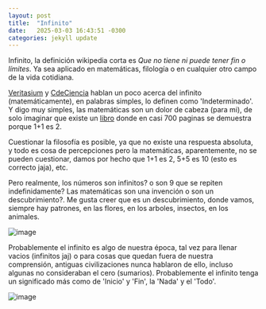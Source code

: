 ```yaml
---
layout: post
title:  "Infinito"
date:   2025-03-03 16:43:51 -0300
categories: jekyll update
---
```

Infinito, la definición wikipedia corta es  *Que no tiene ni puede tener fin o límites*. Ya sea aplicado en matemáticas, filología o en cualquier otro campo de la vida cotidiana.


[Veritasium][veritasium] y [CdeCiencia][cdeciencia] hablan un poco acerca del infinito (matemáticamente), en palabras simples, lo definen como 'Indeterminado'. Y digo muy simples, las matemáticas son un dolor de cabeza (para mi), de solo imaginar que existe un [libro][principiamath] donde en casi 700 paginas se demuestra porque 1+1 es 2.


Cuestionar la filosofía es posible, ya que no existe una respuesta absoluta, y todo es cosa de percepciones pero la matemáticas, aparentemente, no se pueden cuestionar, damos por hecho que 1+1 es 2, 5+5 es 10 (esto es correcto jaja), etc.


Pero realmente, los números son infinitos?  o son 9 que se repiten indefinidamente? Las matemáticas son una invención o son un descubrimiento?. Me gusta creer que es un descubrimiento, donde vamos, siempre hay patrones, en las flores, en los arboles, insectos, en los animales.




![image](https://image3.slideserve.com/5378290/slide1-l.jpg)


Probablemente el infinito es algo de nuestra época, tal vez para llenar vacios (infinitos jaj) o para cosas que quedan fuera de nuestra comprensión, antiguas civilizaciones nunca hablaron de ello, incluso algunas no consideraban el cero (sumarios). Probablemente el infinito tenga un significado más como de 'Inicio' y 'Fin', la 'Nada' y el 'Todo'.

 
![image](https://i.ytimg.com/vi/Hvy5eRSx2xY/maxresdefault.jpg)

[principiamath]: https://es.wikipedia.org/wiki/Principia_Mathematica 
[veritasium]: https://www.youtube.com/watch?v=RRg38oNQ9vk
[cdeCiencia]: https://www.youtube.com/watch?v=zgU6ACB0Va0